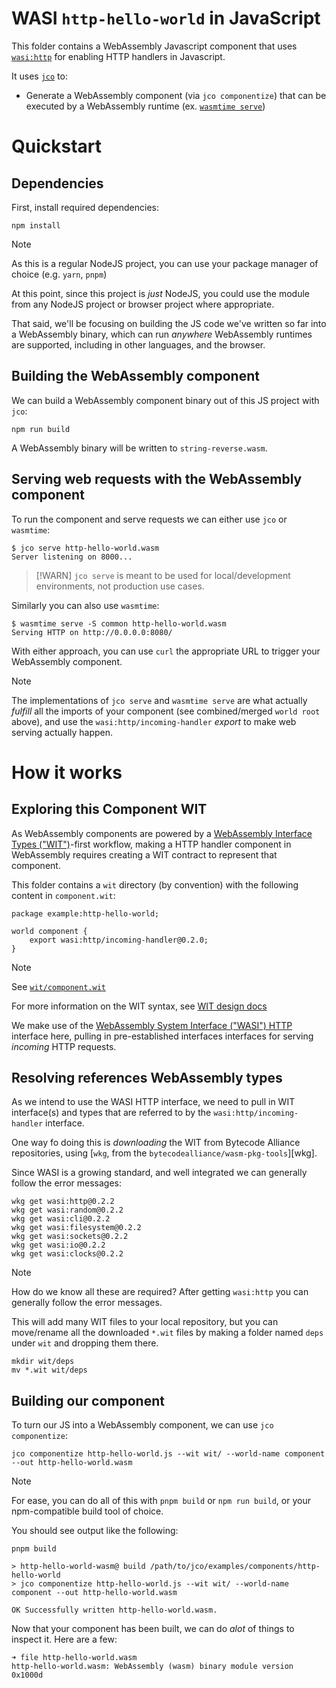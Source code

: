 # WASI `http-hello-world` in JavaScript

This folder contains a WebAssembly Javascript component that uses [`wasi:http`][wasi-http] for enabling HTTP handlers in Javascript.

It uses [`jco`][jco] to:

- Generate a WebAssembly component (via `jco componentize`) that can be executed by a WebAssembly runtime (ex. [`wasmtime serve`][wasmtime])

[nodejs]: https://nodejs.org
[jco]: https://bytecodealliance.github.io/jco/
[wasi-http]: https://github.com/WebAssembly/wasi-http
[wasmtime]: https://github.com/bytecodealliance/wasmtime

# Quickstart

## Dependencies

First, install required dependencies:

```console
npm install
```

> [!NOTE]
> As this is a regular NodeJS project, you can use your package manager of choice (e.g. `yarn`, `pnpm`)

At this point, since this project is *just* NodeJS, you could use the module from any NodeJS project or browser project where appropriate.

That said, we'll be focusing on building the JS code we've written so far into a WebAssembly binary, which can run *anywhere* WebAssembly runtimes are supported,
including in other languages, and the browser.

## Building the WebAssembly component

We can build a WebAssembly component binary out of this JS project with `jco`:

```console
npm run build
```

A WebAssembly binary will be written to `string-reverse.wasm`.

## Serving web requests with the WebAssembly component

To run the component and serve requests we can either use `jco` or `wasmtime`:

```console
$ jco serve http-hello-world.wasm
Server listening on 8000...
```

> [!WARN]
> `jco serve` is meant to be used for local/development environments, not production use cases.

Similarly you can also use `wasmtime`:

```
$ wasmtime serve -S common http-hello-world.wasm
Serving HTTP on http://0.0.0.0:8080/
```

With either approach, you can use `curl` the appropriate URL to trigger your WebAssembly component.

> [!NOTE]
> The implementations of `jco serve` and `wasmtime serve` are what actually *fulfill* all the imports
> of your component (see combined/merged `world root` above), and use the `wasi:http/incoming-handler` *export*
> to make web serving actually happen.

# How it works

## Exploring this Component WIT

As WebAssembly components are powered by a [WebAssembly Interface Types ("WIT")][wit]-first workflow, making
a HTTP handler component in WebAssembly requires creating a WIT contract to represent that component.

This folder contains a `wit` directory (by convention) with the following content in `component.wit`:

```wit
package example:http-hello-world;

world component {
    export wasi:http/incoming-handler@0.2.0;
}
```

> [!NOTE]
> See [`wit/component.wit`](./wit/component.wit)
>
> For more information on the WIT syntax, see [WIT design docs][wit]

We make use of the [WebAssembly System Interface ("WASI") HTTP][wasi-http] interface here, pulling in
pre-established interfaces interfaces for serving *incoming* HTTP requests.

[wasi-http]: https://github.com/WebAssembly/wasi-http
[wit]: https://github.com/WebAssembly/component-model/blob/main/design/mvp/WIT.md

## Resolving references WebAssembly types

As we intend to use the WASI HTTP interface, we need to pull in WIT interface(s) and types that are referred to by
the `wasi:http/incoming-handler` interface.

One way fo doing this is *downloading* the WIT from Bytecode Alliance repositories, using [`wkg`, from the `bytecodealliance/wasm-pkg-tools`][wkg].

Since WASI is a growing standard, and well integrated we can generally follow the error messages:

```console
wkg get wasi:http@0.2.2
wkg get wasi:random@0.2.2
wkg get wasi:cli@0.2.2
wkg get wasi:filesystem@0.2.2
wkg get wasi:sockets@0.2.2
wkg get wasi:io@0.2.2
wkg get wasi:clocks@0.2.2
```

> [!NOTE]
> How do we know all these are required? After getting `wasi:http` you can generally follow the error messages.

This will add many WIT files to your local repository, but you can move/rename all the downloaded `*.wit` files
by making a folder named `deps` under `wit` and dropping them there.

```console
mkdir wit/deps
mv *.wit wit/deps
```

## Building our component

To turn our JS into a WebAssembly component, we can use `jco componentize`:

```console
jco componentize http-hello-world.js --wit wit/ --world-name component --out http-hello-world.wasm
```

> [!NOTE]
> For ease, you can do all of this with `pnpm build` or `npm run build`, or your npm-compatible build tool of choice.

You should see output like the following:

```
pnpm build

> http-hello-world-wasm@ build /path/to/jco/examples/components/http-hello-world
> jco componentize http-hello-world.js --wit wit/ --world-name component --out http-hello-world.wasm

OK Successfully written http-hello-world.wasm.
```

Now that your component has been built, we can do *alot* of things to inspect it. Here are a few:

```
➜ file http-hello-world.wasm
http-hello-world.wasm: WebAssembly (wasm) binary module version 0x1000d
```
